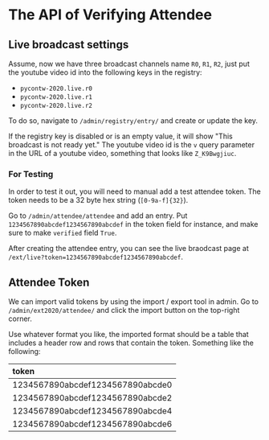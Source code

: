 # The API of Verifying Attendee

## Live broadcast settings

Assume, now we have three broadcast channels name `R0`, `R1`, `R2`, just put the youtube video id into the following keys in the registry:

* `pycontw-2020.live.r0`
* `pycontw-2020.live.r1`
* `pycontw-2020.live.r2`

To do so, navigate to `/admin/registry/entry/` and create or update the key.

If the registry key is disabled or is an empty value, it will show "This broadcast is not ready yet."
The youtube video id is the `v` query parameter in the URL of a youtube video, something that looks like `Z_K9Bwgjiuc`.

### For Testing

In order to test it out, you will need to manual add a test attendee token.
The token needs to be a 32 byte hex string (`[0-9a-f]{32}`).

Go to `/admin/attendee/attendee` and add an entry.
Put `1234567890abcdef1234567890abcdef` in the token field for instance,
and make sure to make `verified` field `True`.

After creating the attendee entry, you can see the live braodcast page at `/ext/live?token=1234567890abcdef1234567890abcdef`.


## Attendee Token

We can import valid tokens by using the import / export tool in admin.
Go to `/admin/ext2020/attendee/` and click the import button on the top-right corner.

Use whatever format you like, the imported format should be a table that includes a header row and rows that contain the token.
Something like the following:

| token                            |
|:-------------------------------- |
| 1234567890abcdef1234567890abcde0 |
| 1234567890abcdef1234567890abcde2 |
| 1234567890abcdef1234567890abcde4 |
| 1234567890abcdef1234567890abcde6 |
